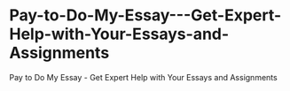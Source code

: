 # Pay-to-Do-My-Essay---Get-Expert-Help-with-Your-Essays-and-Assignments
Pay to Do My Essay - Get Expert Help with Your Essays and Assignments

